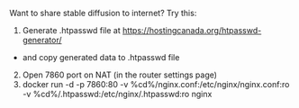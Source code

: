 Want to share stable diffusion to internet?
Try this:

1. Generate .htpasswd file at https://hostingcanada.org/htpasswd-generator/
  - and copy generated data to  .htpasswd file
2. Open 7860 port on NAT (in the router settings page)
3. docker run -d -p 7860:80 -v %cd%/nginx.conf:/etc/nginx/nginx.conf:ro -v %cd%/.htpasswd:/etc/nginx/.htpasswd:ro nginx

